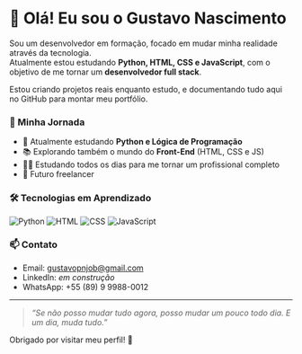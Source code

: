 # 👋 Olá! Eu sou o Gustavo Nascimento

Sou um desenvolvedor em formação, focado em mudar minha realidade através da tecnologia.  
Atualmente estou estudando **Python, HTML, CSS e JavaScript**, com o objetivo de me tornar um **desenvolvedor full stack**.

Estou criando projetos reais enquanto estudo, e documentando tudo aqui no GitHub para montar meu portfólio.

### 🚀 Minha Jornada
- 🔭 Atualmente estudando **Python e Lógica de Programação**
- 📚 Explorando também o mundo do **Front-End** (HTML, CSS e JS)
- 👨‍💻 Estudando todos os dias para me tornar um profissional completo
- 💼 Futuro freelancer

### 🛠️ Tecnologias em Aprendizado
![Python](https://img.shields.io/badge/-Python-3776AB?style=flat&logo=python&logoColor=white)
![HTML](https://img.shields.io/badge/-HTML5-E34F26?style=flat&logo=html5&logoColor=white)
![CSS](https://img.shields.io/badge/-CSS3-1572B6?style=flat&logo=css3)
![JavaScript](https://img.shields.io/badge/-JavaScript-F7DF1E?style=flat&logo=javascript&logoColor=black)

### 📫 Contato
- Email: gustavopnjob@gmail.com
- LinkedIn: *em construção*
- WhatsApp: +55 (89) 9 9988-0012

---

> *“Se não posso mudar tudo agora, posso mudar um pouco todo dia. E um dia, muda tudo.”*

Obrigado por visitar meu perfil! 🚀
